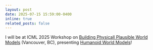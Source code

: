 ```yaml
---
layout: post
date: 2025-07-15 15:59:00-0400
inline: true
related_posts: false
---
```


I will be at ICML 2025 Workshop on [Building Physicall Plausible World Models](https://physical-world-modeling.github.io) (Vancouver, BC), presenting [Humanoid World Models](https://arxiv.org/abs/2506.01182)!
